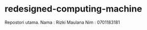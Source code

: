# redesigned-computing-machine
Repostori utama. Nama : Rizki Maulana 
                 Nim : 0701183181
